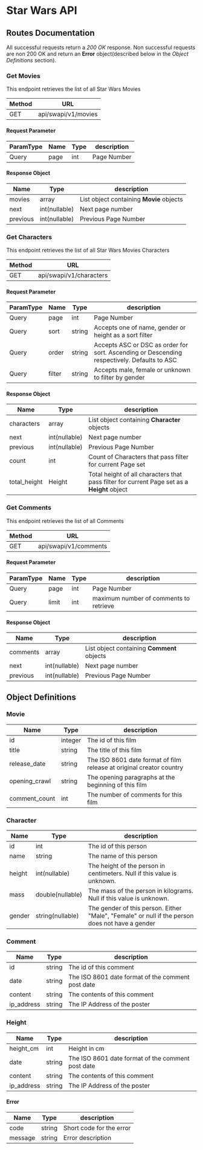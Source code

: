 # Star Wars API

## Routes Documentation

All successful requests return a *200 OK* response. Non successful requests are non 200 OK and return
an **Error** object(described below in the *Object Definitions* section).

### Get Movies

This endpoint retrieves the list of all Star Wars Movies

Method | URL
------ | ---
GET | api/swapi/v1/movies

#### Request Parameter
ParamType| Name | Type | description
-------- | ---- | ---- |  -----------
Query | page | int | Page Number

#### Response Object
Name | Type | description
---- | ---- |  -----------
movies | array | List object containing **Movie** objects
next | int(nullable) | Next page number
previous | int(nullable) | Previous Page Number

### Get Characters

This endpoint retrieves the list of all Star Wars Movies Characters

Method | URL
------ | ---
GET | api/swapi/v1/characters

#### Request Parameter
ParamType| Name | Type | description
-------- | ---- | ---- |  -----------
Query | page | int | Page Number
Query | sort | string | Accepts one of name, gender or height as a sort filter
Query | order | string | Accepts ASC or DSC as order for sort. Ascending or Descending respectively. Defaults to ASC
Query | filter | string | Accepts male, female or unknown to filter by gender

#### Response Object
Name | Type | description
---- | ---- |  -----------
characters | array | List object containing **Character** objects
next | int(nullable) | Next page number
previous | int(nullable) | Previous Page Number
count | int| Count of Characters that pass filter for current Page set
total_height | Height | Total height of all characters that pass filter for current Page set as a **Height** object

### Get Comments

This endpoint retrieves the list of all Comments

Method | URL
------ | ---
GET | api/swapi/v1/comments

#### Request Parameter
ParamType| Name | Type | description
-------- | ---- | ---- |  -----------
Query | page | int | Page Number
Query | limit | int | maximum number of comments to retrieve

#### Response Object
Name | Type | description
---- | ---- |  -----------
comments | array | List object containing **Comment** objects
next | int(nullable) | Next page number
previous | int(nullable) | Previous Page Number

## Object Definitions

### Movie

Name | Type | description 
---- | ---- | -----------
id | integer | The id of this film
title | string | The title of this film
release_date | string | The ISO 8601 date format of film release at original creator country
opening_crawl | string | The opening paragraphs at the beginning of this film
comment_count | int | The number of comments for this film


### Character
Name | Type | description
---- | ---- |  -----------
id | int | The id of this person
name | string | The name of this person
height | int(nullable) | The height of the person in centimeters. Null if this value is unknown.
mass | double(nullable) | The mass of the person in kilograms. Null if this value is unknown.
gender | string(nullable) | The gender of this person. Either "Male", "Female" or null if the person does not have a gender

### Comment
Name | Type | description
---- | ---- | -----------
id | string | The id of this comment
date | string | The ISO 8601 date format of the comment post date 
content | string | The contents of this comment
ip_address | string | The IP Address of the poster

### Height
Name | Type | description
---- | ---- | -----------
height_cm | int | Height in cm
date | string | The ISO 8601 date format of the comment post date 
content | string | The contents of this comment
ip_address | string | The IP Address of the poster


#### Error
Name | Type | description
---- | ---- | -----------
code | string | Short code for the error
message | string | Error description





